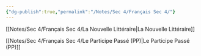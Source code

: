 ```yaml
---
{"dg-publish":true,"permalink":"/Notes/Sec 4/Français Sec 4/"}
---
```



[[Notes/Sec 4/Français Sec 4/La Nouvelle Littéraire\|La Nouvelle Littéraire]]

[[Notes/Sec 4/Français Sec 4/Le Participe Passé (PP)\|Le Participe Passé (PP)]]
